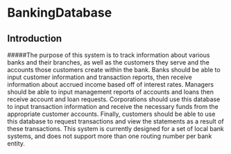 # BankingDatabase

## Introduction
#####The purpose of this system is to track information about various banks and their branches, as well as the customers they serve and the accounts those customers create within the bank. Banks should be able to input customer information and transaction reports, then receive information about accrued income based off of interest rates. Managers should be able to input management reports of accounts and loans then receive account and loan requests. Corporations should use this database to input transaction information and receive the necessary funds from the appropriate customer accounts. Finally, customers should be able to use this database to request transactions and view the statements as a result of these transactions. This system is currently designed for a set of local bank systems, and does not support more than one routing number per bank entity.
